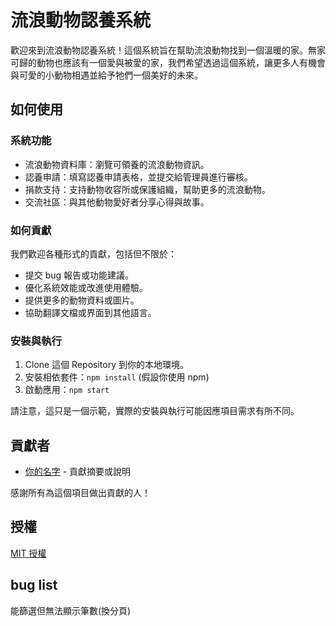 # 流浪動物認養系統

歡迎來到流浪動物認養系統！這個系統旨在幫助流浪動物找到一個溫暖的家。無家可歸的動物也應該有一個愛與被愛的家，我們希望透過這個系統，讓更多人有機會與可愛的小動物相遇並給予牠們一個美好的未來。

## 如何使用

### 系統功能

- 流浪動物資料庫：瀏覽可領養的流浪動物資訊。
- 認養申請：填寫認養申請表格，並提交給管理員進行審核。
- 捐款支持：支持動物收容所或保護組織，幫助更多的流浪動物。
- 交流社區：與其他動物愛好者分享心得與故事。

### 如何貢獻

我們歡迎各種形式的貢獻，包括但不限於：

- 提交 bug 報告或功能建議。
- 優化系統效能或改進使用體驗。
- 提供更多的動物資料或圖片。
- 協助翻譯文檔或界面到其他語言。

### 安裝與執行

1. Clone 這個 Repository 到你的本地環境。
2. 安裝相依套件：```npm install``` (假設你使用 npm)
3. 啟動應用：```npm start```

請注意，這只是一個示範，實際的安裝與執行可能因應項目需求有所不同。

## 貢獻者

- [你的名字](link_to_your_github_profile) - 貢獻摘要或說明

感謝所有為這個項目做出貢獻的人！

## 授權

[MIT 授權](LICENSE)


## bug list
能篩選但無法顯示筆數(換分頁)
